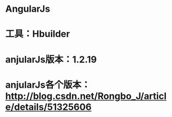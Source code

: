 # AngularJs

# 工具：Hbuilder 
# anjularJs版本：1.2.19 
# anjularJs各个版本：http://blog.csdn.net/Rongbo_J/article/details/51325606

